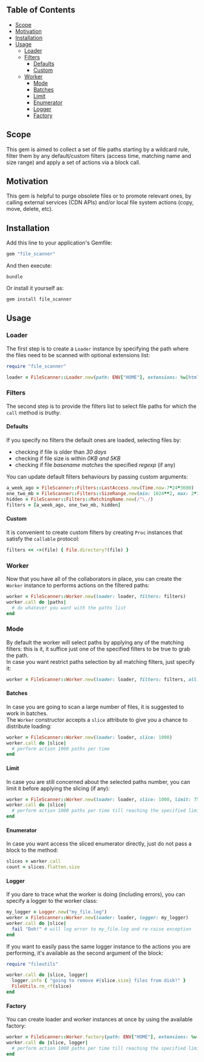 ## Table of Contents

* [Scope](#scope)
* [Motivation](#motivation)
* [Installation](#installation)
* [Usage](#usage)
  * [Loader](#loader)
  * [Filters](#filters)
    * [Defaults](#defaults)
    * [Custom](#custom)
  * [Worker](#worker)
    * [Mode](#mode)
    * [Batches](#batches)
    * [Limit](#limit)
    * [Enumerator](#enumerator)
    * [Logger](#logger)
    * [Factory](#factory)

## Scope
This gem is aimed to collect a set of file paths starting by a wildcard rule, filter them by any default/custom filters (access time, matching name and size range) and apply a set of actions via a block call.

## Motivation
This gem is helpful to purge obsolete files or to promote relevant ones, by calling external services (CDN APIs) and/or local file system actions (copy, move, delete, etc).

## Installation
Add this line to your application's Gemfile:
```ruby
gem "file_scanner"
```

And then execute:
```shell
bundle
```

Or install it yourself as:
```shell
gem install file_scanner
```

## Usage

### Loader
The first step is to create a `Loader` instance by specifying the path where the files need to be scanned with optional extensions list:
```ruby
require "file_scanner"

loader = FileScanner::Loader.new(path: ENV["HOME"], extensions: %w[html txt])
```

### Filters
The second step is to provide the filters list to select file paths for which the `call` method is *truthy*.  

#### Defaults
If you specify no filters the default ones are loaded, selecting files by:
* checking if file is older than *30 days* 
* checking if file size is within *0KB and 5KB*
* checking if file *basename matches* the specified *regexp* (if any)

You can update default filters behaviours by passing custom arguments:
```ruby
a_week_ago = FileScanner::Filters::LastAccess.new(Time.now-7*24*3600)
one_two_mb = FileScanner::Filters::SizeRange.new(min: 1024**2, max: 2*1024**2)
hidden = FileScanner::Filters::MatchingName.new(/^\./)
filters = [a_week_ago, one_two_mb, hidden]
```

#### Custom
It is convenient to create custom filters by creating `Proc` instances that satisfy the `callable` protocol:
```ruby
filters << ->(file) { File.directory?(file) }
```

### Worker
Now that you have all of the collaborators in place, you can create the `Worker` instance to performs actions on the filtered paths:
```ruby
worker = FileScanner::Worker.new(loader: loader, filters: filters)
worker.call do |paths|
  # do whatever you want with the paths list
end
```

### Mode
By default the worker will select paths by applying any of the matching filters: this is it, it suffice just one of the specified filters to be true to grab the path.  
In case you want restrict paths selection by all matching filters, just specify it:
```ruby
worker = FileScanner::Worker.new(loader: loader, filters: filters, all: true)
```

#### Batches
In case you are going to scan a large number of files, it is suggested to work in batches.  
The `Worker` constructor accepts a `slice` attribute to give you a chance to distribute loading:
```ruby
worker = FileScanner::Worker.new(loader: loader, slice: 1000)
worker.call do |slice|
  # perform action 1000 paths per time
end
```

#### Limit
In case you are still concerned about the selected paths number, you can limit it before applying the slicing (if any):
```ruby
worker = FileScanner::Worker.new(loader: loader, slice: 1000, limit: 7500)
worker.call do |slice|
  # perform action 1000 paths per time till reaching the specified limit
end
```

#### Enumerator
In case you want access the sliced enumerator directly, just do not pass a block to the method:
```ruby
slices = worker.call
count = slices.flatten.size
```

#### Logger
If you dare to trace what the worker is doing (including errors), you can specify a logger to the worker class:
```ruby
my_logger = Logger.new("my_file.log")
worker = FileScanner::Worker.new(loader: loader, logger: my_logger)
worker.call do |slice|
  fail "Doh!" # will log error to my_file.log and re-raise exception
end
```

If you want to easily pass the same logger instance to the actions you are performing, it's available as the second argument of the block:
```ruby
require "fileutils"

worker.call do |slice, logger|
  logger.info { "going to remove #{slice.size} files from disk!" }
  FileUtils.rm_rf(slice)
end
```

#### Factory
You can create loader and worker instances at once by using the available factory:
```ruby
worker = FileScanner::Worker.factory(path: ENV["HOME"], extensions: %w[html txt], filters: filters, all: true, slice: 1000, limit: 7500, logger: my_logger)
worker.call do |slice, logger|
  # perform action 1000 paths per time till reaching the specified limit
end
```
